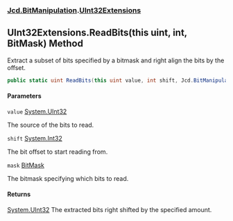 ### [Jcd.BitManipulation](Jcd.BitManipulation.md 'Jcd.BitManipulation').[UInt32Extensions](Jcd.BitManipulation.UInt32Extensions.md 'Jcd.BitManipulation.UInt32Extensions')

## UInt32Extensions.ReadBits(this uint, int, BitMask) Method

Extract a subset of bits specified by a bitmask and right align the bits by the offset.

```csharp
public static uint ReadBits(this uint value, int shift, Jcd.BitManipulation.BitMask mask);
```
#### Parameters

<a name='Jcd.BitManipulation.UInt32Extensions.ReadBits(thisuint,int,Jcd.BitManipulation.BitMask).value'></a>

`value` [System.UInt32](https://docs.microsoft.com/en-us/dotnet/api/System.UInt32 'System.UInt32')

The source of the bits to read.

<a name='Jcd.BitManipulation.UInt32Extensions.ReadBits(thisuint,int,Jcd.BitManipulation.BitMask).shift'></a>

`shift` [System.Int32](https://docs.microsoft.com/en-us/dotnet/api/System.Int32 'System.Int32')

The bit offset to start reading from.

<a name='Jcd.BitManipulation.UInt32Extensions.ReadBits(thisuint,int,Jcd.BitManipulation.BitMask).mask'></a>

`mask` [BitMask](Jcd.BitManipulation.BitMask.md 'Jcd.BitManipulation.BitMask')

The bitmask specifying which bits to read.

#### Returns
[System.UInt32](https://docs.microsoft.com/en-us/dotnet/api/System.UInt32 'System.UInt32')
The extracted bits right shifted by the specified amount.